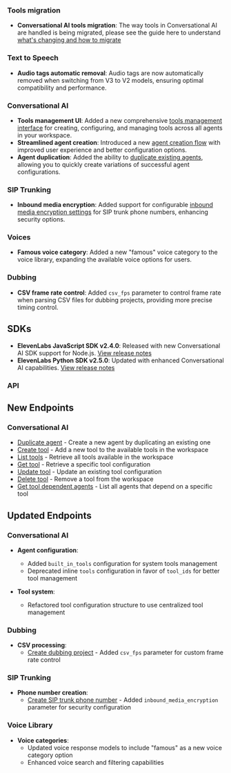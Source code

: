 ### Tools migration

- **Conversational AI tools migration**: The way tools in Conversational AI are handled is being migrated, please see the guide here to understand [what's changing and how to migrate](/docs/conversational-ai/customization/tools/agent-tools-deprecation)

### Text to Speech

- **Audio tags automatic removal**: Audio tags are now automatically removed when switching from V3 to V2 models, ensuring optimal compatibility and performance.

### Conversational AI

- **Tools management UI**: Added a new comprehensive [tools management interface](/app/conversational-ai/tools) for creating, configuring, and managing tools across all agents in your workspace.
- **Streamlined agent creation**: Introduced a new [agent creation flow](/app/conversational-ai/new) with improved user experience and better configuration options.
- **Agent duplication**: Added the ability to [duplicate existing agents](/docs/api-reference/agents/duplicate), allowing you to quickly create variations of successful agent configurations.

### SIP Trunking

- **Inbound media encryption**: Added support for configurable [inbound media encryption settings](/docs/conversational-ai/phone-numbers/sip-trunking#configure-transport-and-encryption) for SIP trunk phone numbers, enhancing security options.

### Voices

- **Famous voice category**: Added a new "famous" voice category to the voice library, expanding the available voice options for users.

### Dubbing

- **CSV frame rate control**: Added `csv_fps` parameter to control frame rate when parsing CSV files for dubbing projects, providing more precise timing control.

## SDKs

- **ElevenLabs JavaScript SDK v2.4.0**: Released with new Conversational AI SDK support for Node.js. [View release notes](https://github.com/elevenlabs/elevenlabs-js/releases)
- **ElevenLabs Python SDK v2.5.0**: Updated with enhanced Conversational AI capabilities. [View release notes](https://github.com/elevenlabs/elevenlabs-python/releases)

### API

<Accordion title="View API changes">

## New Endpoints

### Conversational AI

- [Duplicate agent](/docs/api-reference/agents/duplicate) - Create a new agent by duplicating an existing one
- [Create tool](/docs/api-reference/tools/create) - Add a new tool to the available tools in the workspace
- [List tools](/docs/api-reference/tools/list) - Retrieve all tools available in the workspace
- [Get tool](/docs/api-reference/tools/get) - Retrieve a specific tool configuration
- [Update tool](/docs/api-reference/tools/update) - Update an existing tool configuration
- [Delete tool](/docs/api-reference/tools/delete) - Remove a tool from the workspace
- [Get tool dependent agents](/docs/api-reference/tools/get-dependent-agents) - List all agents that depend on a specific tool

## Updated Endpoints

### Conversational AI

- **Agent configuration**:

  - Added `built_in_tools` configuration for system tools management
  - Deprecated inline `tools` configuration in favor of `tool_ids` for better tool management

- **Tool system**:
  - Refactored tool configuration structure to use centralized tool management

### Dubbing

- **CSV processing**:
  - [Create dubbing project](/docs/api-reference/dubbing/create) - Added `csv_fps` parameter for custom frame rate control

### SIP Trunking

- **Phone number creation**:
  - [Create SIP trunk phone number](/docs/api-reference/phone-numbers/create) - Added `inbound_media_encryption` parameter for security configuration

### Voice Library

- **Voice categories**:
  - Updated voice response models to include "famous" as a new voice category option
  - Enhanced voice search and filtering capabilities

</Accordion>
